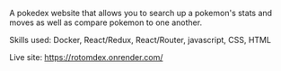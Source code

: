 A pokedex website that allows you to search up a pokemon's stats and moves as well as compare pokemon to one another.

Skills used: Docker, React/Redux, React/Router, javascript, CSS, HTML

Live site: https://rotomdex.onrender.com/
